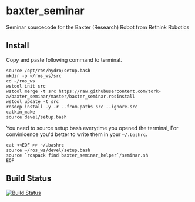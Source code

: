 baxter_seminar
==============

Seminar sourcecode for the Baxter (Research) Robot from Rethink Robotics

## Install

Copy and paste following command to terminal.
```
source /opt/ros/hydro/setup.bash
mkdir -p ~/ros_ws/src
cd ~/ros_ws
wstool init src
wstool merge -t src https://raw.githubusercontent.com/tork-a/baxter_seminar/master/baxter_seminar.rosinstall
wstool update -t src
rosdep install -y -r --from-paths src --ignore-src
catkin_make
source devel/setup.bash
```

You need to source setup.bash everytime you opened the terminal, For convinicence you'd better to write them in your `~/.bashrc`.

```
cat <<EOF >> ~/.bashrc
source ~/ros_ws/devel/setup.bash
source `rospack find baxter_seminar_helper`/seminar.sh
EOF
```


## Build Status

[![Build Status](https://travis-ci.org/tork-a/baxter_seminar.svg?branch=master)](https://travis-ci.org/tork-a/baxter_seminar)

